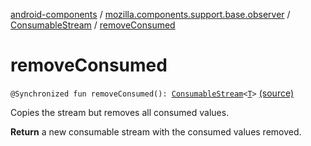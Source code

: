 [android-components](../../index.md) / [mozilla.components.support.base.observer](../index.md) / [ConsumableStream](index.md) / [removeConsumed](./remove-consumed.md)

# removeConsumed

`@Synchronized fun removeConsumed(): `[`ConsumableStream`](index.md)`<`[`T`](index.md#T)`>` [(source)](https://github.com/mozilla-mobile/android-components/blob/master/components/support/base/src/main/java/mozilla/components/support/base/observer/Consumable.kt#L187)

Copies the stream but removes all consumed values.

**Return**
a new consumable stream with the consumed values removed.

